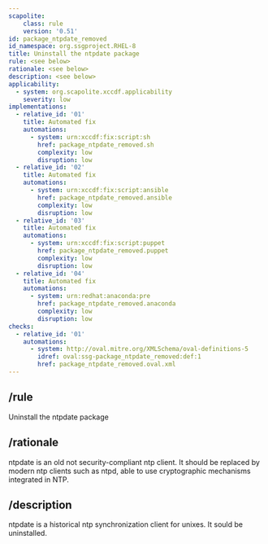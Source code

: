 ```yaml
---
scapolite:
    class: rule
    version: '0.51'
id: package_ntpdate_removed
id_namespace: org.ssgproject.RHEL-8
title: Uninstall the ntpdate package
rule: <see below>
rationale: <see below>
description: <see below>
applicability:
  - system: org.scapolite.xccdf.applicability
    severity: low
implementations:
  - relative_id: '01'
    title: Automated fix
    automations:
      - system: urn:xccdf:fix:script:sh
        href: package_ntpdate_removed.sh
        complexity: low
        disruption: low
  - relative_id: '02'
    title: Automated fix
    automations:
      - system: urn:xccdf:fix:script:ansible
        href: package_ntpdate_removed.ansible
        complexity: low
        disruption: low
  - relative_id: '03'
    title: Automated fix
    automations:
      - system: urn:xccdf:fix:script:puppet
        href: package_ntpdate_removed.puppet
        complexity: low
        disruption: low
  - relative_id: '04'
    title: Automated fix
    automations:
      - system: urn:redhat:anaconda:pre
        href: package_ntpdate_removed.anaconda
        complexity: low
        disruption: low
checks:
  - relative_id: '01'
    automations:
      - system: http://oval.mitre.org/XMLSchema/oval-definitions-5
        idref: oval:ssg-package_ntpdate_removed:def:1
        href: package_ntpdate_removed.oval.xml
---
```



## /rule

Uninstall the ntpdate package

## /rationale

ntpdate
is an old not security-compliant ntp client. It should be replaced by
modern ntp clients such as ntpd, able to use cryptographic mechanisms
integrated in NTP.

## /description

ntpdate
is a historical ntp synchronization client for unixes. It sould be
uninstalled.
